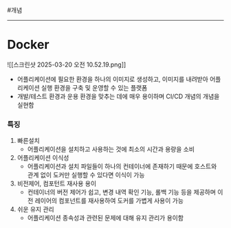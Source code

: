 #개념

---
# Docker
![[스크린샷 2025-03-20 오전 10.52.19.png]]

- 어플리케이션에 필요한 환경을 하나의 이미지로 생성하고, 이미지를 내려받아 어플리케이션 실행 환경을 구축 및 운영할 수 있는 플랫폼
- 개발/테스트 환경과 운용 환경을 맞추는 데에 매우 용이하며 CI/CD 개념의 개념을 실현함

### 특징

1. 빠른설치
	- 어플리케이션을 설치하고 사용하는 것에 최소의 시간과 용량을 소비
2. 어플리케이션 이식성
	- 어플리케이션과 설치 파일들이 하나의 컨테이너에 존재하기 때문에 호스트와 관계 없이 도커만 실행할 수 있다면 이식이 가능
3. 비전제어, 컴포턴트 재사용 용이
	- 컨테이너의 버전 제어가 쉽고, 변경 내역 확인 기능, 롤백 기능 등을 제공하며 이전 레이어의 컴포넌트를 재사용하여 도커를 가볍게 사용이 가능
4. 쉬운 유지 관리
	- 어플리케이션 종속성과 관련된 문제에 대해 유지 관리가 용이함